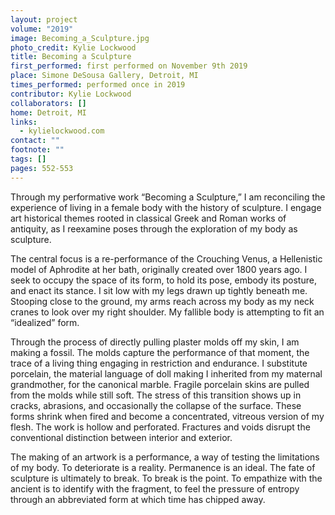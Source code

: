 ```yaml
---
layout: project
volume: "2019"
image: Becoming_a_Sculpture.jpg
photo_credit: Kylie Lockwood
title: Becoming a Sculpture
first_performed: first performed on November 9th 2019
place: Simone DeSousa Gallery, Detroit, MI
times_performed: performed once in 2019
contributor: Kylie Lockwood
collaborators: []
home: Detroit, MI
links:
  - kylielockwood.com
contact: ""
footnote: ""
tags: []
pages: 552-553
---
```


Through my performative work “Becoming a Sculpture,” I am reconciling the experience of living in a female body with the history of sculpture. I engage art historical themes rooted in classical Greek and Roman works of antiquity, as I reexamine poses through the exploration of my body as sculpture.

The central focus is a re-performance of the Crouching Venus, a Hellenistic model of Aphrodite at her bath, originally created over 1800 years ago. I seek to occupy the space of its form, to hold its pose, embody its posture, and enact its stance. I sit low with my legs drawn up tightly beneath me. Stooping close to the ground, my arms reach across my body as my neck cranes to look over my right shoulder. My fallible body is attempting to fit an “idealized” form.

Through the process of directly pulling plaster molds off my skin, I am making a fossil. The molds capture the performance of that moment, the trace of a living thing engaging in restriction and endurance. I substitute porcelain, the material language of doll making I inherited from my maternal grandmother, for the canonical marble. Fragile porcelain skins are pulled from the molds while still soft. The stress of this transition shows up in cracks, abrasions, and occasionally the collapse of the surface. These forms shrink when fired and become a concentrated, vitreous version of my flesh. The work is hollow and perforated. Fractures and voids disrupt the conventional distinction between interior and exterior.

The making of an artwork is a performance, a way of testing the limitations of my body. To deteriorate is a reality. Permanence is an ideal. The fate of sculpture is ultimately to break. To break is the point. To empathize with the ancient is to identify with the fragment, to feel the pressure of entropy through an abbreviated form at which time has chipped away.
